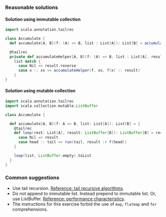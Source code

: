 ### Reasonable solutions

#### Solution using immutable collection

```scala
import scala.annotation.tailrec

class Accumulate {
  def accumulate[A, B](f: (A) => B, list : List[A]): List[B] = accumulateHelper(f, list, List.empty)

  @tailrec
  private def accumulateHelper[A, B](f: (A) => B, list : List[A], result : List[B]): List[B] =
    list match {
      case Nil => result.reverse
      case x :: xs => accumulateHelper(f, xs, f(x) :: result)
    }
}
```

#### Solution using mutable collection

```scala
import scala.annotation.tailrec
import scala.collection.mutable.ListBuffer

class Accumulate {

  def accumulate[A, B](f: A => B, list: List[A]): List[B] = {
    @tailrec
    def loop(rest: List[A], result: ListBuffer[B]): ListBuffer[B] = rest match {
      case Nil => result
      case head :: tail => run(tail, result :+ f(head))
    }

    loop(list, ListBuffer.empty).toList
  }
}
```

### Common suggestions

- Use tail recursion. [Reference: tail recursive algorithms](https://alvinalexander.com/scala/fp-book/tail-recursive-algorithms).
- Do not append to immutable list. Instead prepend to immutable list. Or, use ListBuffer. [Reference: performance characteristics](https://docs.scala-lang.org/overviews/collections/performance-characteristics.html).
- The instructions for this exercise forbid the use of `map`, `flatmap` and `for` comprehensions. 
